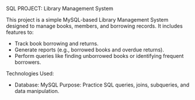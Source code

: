 SQL PROJECT: Library Management System

This project is a simple MySQL-based Library Management System designed to manage books, members, and borrowing records. It includes features to:
- Track book borrowing and returns.
- Generate reports (e.g., borrowed books and overdue returns).
- Perform queries like finding unborrowed books or identifying frequent borrowers.
  
Technologies Used:
- Database: MySQL
Purpose: Practice SQL queries, joins, subqueries, and data manipulation.
